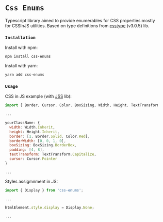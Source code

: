 # `Css Enums`

Typescript library aimed to provide enumerables for CSS properties mostly for CSSInJS utilities.
Based on type definitions from [csstype][css-type-link] (v3.0.5) lib.

[css-type-link]: https://github.com/frenic/csstype

### `Installation`

Install with npm:
```sh
npm install css-enums
```

Install with yarn:
```sh
yarn add css-enums
```

### `Usage`

CSS in JS example (with [JSS][jss-link] lib):
```js
import { Border, Cursor, Color, BoxSizing, Width, Height, TextTransform } from 'css-enums';

...

yourClassName: {
  width: Width.Inherit,
  height: Height.Inherit,
  border: [1, Border.Solid, Color.Red],
  borderWidth: [0, 0, 1, 0],
  boxSizing: BoxSizing.BorderBox,
  padding: [4, 8],
  textTransform: TextTransform.Capitalize,
  cursor: Cursor.Pointer
}

...
```

Styles assigmnment in JS:
```js
import { Display } from 'css-enums';

...

htmlElement.style.display = Display.None;

...
```

[jss-link]: https://cssinjs.org